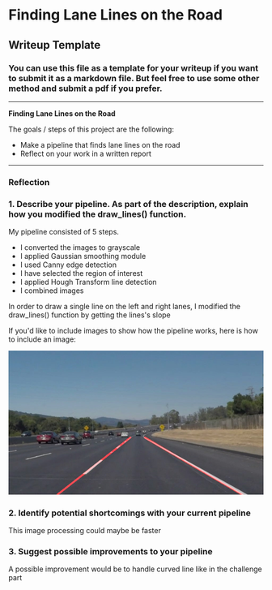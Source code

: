 # **Finding Lane Lines on the Road** 

## Writeup Template

### You can use this file as a template for your writeup if you want to submit it as a markdown file. But feel free to use some other method and submit a pdf if you prefer.

---

**Finding Lane Lines on the Road**

The goals / steps of this project are the following:
* Make a pipeline that finds lane lines on the road
* Reflect on your work in a written report


[//]: # (Image References)

[image1]: ./examples/grayscale.jpg "Grayscale"
[image2]: ./test_images_output/solidWhiteCurve.jpg "Solid white curve"

---

### Reflection

### 1. Describe your pipeline. As part of the description, explain how you modified the draw_lines() function.

My pipeline consisted of 5 steps. 
  - I converted the images to grayscale
  - I applied Gaussian smoothing module
  - I used Canny edge detection
  - I have selected the region of interest
  - I applied Hough Transform line detection
  - I combined images

In order to draw a single line on the left and right lanes, I modified the draw_lines() function by getting the lines's slope

If you'd like to include images to show how the pipeline works, here is how to include an image: 

![alt text][image2]


### 2. Identify potential shortcomings with your current pipeline


This image processing could maybe be faster 


### 3. Suggest possible improvements to your pipeline

A possible improvement would be to handle curved line like in the challenge part
